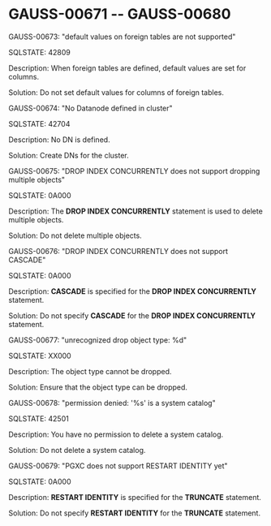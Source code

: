 # GAUSS-00671 -- GAUSS-00680<a name="EN-US_TOPIC_0302072961"></a>

GAUSS-00673: "default values on foreign tables are not supported"

SQLSTATE: 42809

Description: When foreign tables are defined, default values are set for columns.

Solution: Do not set default values for columns of foreign tables.

GAUSS-00674: "No Datanode defined in cluster"

SQLSTATE: 42704

Description: No DN is defined.

Solution: Create DNs for the cluster.

GAUSS-00675: "DROP INDEX CONCURRENTLY does not support dropping multiple objects"

SQLSTATE: 0A000

Description: The  **DROP INDEX CONCURRENTLY**  statement is used to delete multiple objects.

Solution: Do not delete multiple objects.

GAUSS-00676: "DROP INDEX CONCURRENTLY does not support CASCADE"

SQLSTATE: 0A000

Description:  **CASCADE**  is specified for the  **DROP INDEX CONCURRENTLY**  statement.

Solution: Do not specify  **CASCADE**  for the  **DROP INDEX CONCURRENTLY**  statement.

GAUSS-00677: "unrecognized drop object type: %d"

SQLSTATE: XX000

Description: The object type cannot be dropped.

Solution: Ensure that the object type can be dropped.

GAUSS-00678: "permission denied: '%s' is a system catalog"

SQLSTATE: 42501

Description: You have no permission to delete a system catalog.

Solution: Do not delete a system catalog.

GAUSS-00679: "PGXC does not support RESTART IDENTITY yet"

SQLSTATE: 0A000

Description:  **RESTART IDENTITY**  is specified for the  **TRUNCATE**  statement.

Solution: Do not specify  **RESTART IDENTITY**  for the  **TRUNCATE**  statement.

